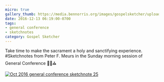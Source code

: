 ```yaml
---
micro: true
gallery_thumb: https://media.bennorris.org/images/gospelsketcher/uploads/2018/658e58bdc2.jpg
date: 2016-12-13 06:19:00-0700
tags:
- general conference
- sketchnotes
category: Gospel Sketcher
---
```


Take time to make the sacrament a holy and sanctifying experience.
#Sketchnotes from Peter F. Meurs in the Sunday morning session of General Conference ✍🏼⛪️

[![Oct 2016 general conference sketchnote 25](https://media.bennorris.org/images/gospelsketcher/uploads/2018/658e58bdc2.jpg)](https://media.bennorris.org/images/gospelsketcher/uploads/2018/658e58bdc2.jpg)